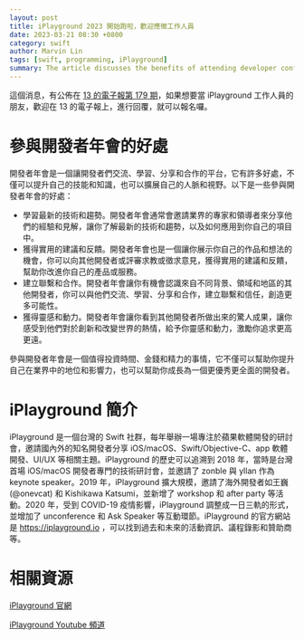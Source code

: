 ```yaml
---
layout: post
title: iPlayground 2023 開始跑啦，歡迎應徵工作人員
date: 2023-03-21 08:30 +0800
category: swift
author: Marvin Lin
tags: [swift, programming, iPlayground]
summary: The article discusses the benefits of attending developer conferences, such as learning about the latest trends and technologies, receiving practical advice and feedback, building connections and collaborations, and gaining inspiration and motivation. The article also introduces iPlayground, a Taiwanese Swift community that holds an annual conference focused on Apple software development, and provides information about past and future events, as well as related resources. The article encourages interested individuals to sign up for iPlayground's newsletter in order to become a member of the community and attend future events.
---
```


這個消息，有公佈在 [13 的電子報第 179 期](https://www.ethanhuang13.com/p/179)，如果想要當 iPlayground 工作人員的朋友，歡迎在 13 的電子報上，進行回覆，就可以報名囉。

# 參與開發者年會的好處

開發者年會是一個讓開發者們交流、學習、分享和合作的平台，它有許多好處，不僅可以提升自己的技能和知識，也可以擴展自己的人脈和視野。以下是一些參與開發者年會的好處：

- 學習最新的技術和趨勢。開發者年會通常會邀請業界的專家和領導者來分享他們的經驗和見解，讓你了解最新的技術和趨勢，以及如何應用到你自己的項目中。
- 獲得實用的建議和反饋。開發者年會也是一個讓你展示你自己的作品和想法的機會，你可以向其他開發者或評審求教或徵求意見，獲得實用的建議和反饋，幫助你改進你自己的產品或服務。
- 建立聯繫和合作。開發者年會讓你有機會認識來自不同背景、領域和地區的其他開發者，你可以與他們交流、學習、分享和合作，建立聯繫和信任，創造更多可能性。
- 獲得靈感和動力。開發者年會讓你看到其他開發者所做出來的驚人成果，讓你感受到他們對於創新和改變世界的熱情，給予你靈感和動力，激勵你追求更高更遠。

參與開發者年會是一個值得投資時間、金錢和精力的事情，它不僅可以幫助你提升自己在業界中的地位和影響力，也可以幫助你成長為一個更優秀更全面的開發者。

# iPlayground 簡介

iPlayground 是一個台灣的 Swift 社群，每年舉辦一場專注於蘋果軟體開發的研討會，邀請國內外的知名開發者分享 iOS/macOS、Swift/Objective-C、app 軟體開發、UI/UX 等相關主題。iPlayground 的歷史可以追溯到 2018 年，當時是台灣首場 iOS/macOS 開發者專門的技術研討會，並邀請了 zonble 與 yllan 作為 keynote speaker。2019 年，iPlayground 擴大規模，邀請了海外開發者如王巍 (@onevcat) 和 Kishikawa Katsumi，並新增了 workshop 和 after party 等活動。2020 年，受到 COVID-19 疫情影響，iPlayground 調整成一日三軌的形式，並增加了 unconference 和 Ask Speaker 等互動環節。iPlayground 的官方網站是 https://iplayground.io ，可以找到過去和未來的活動資訊、議程錄影和贊助商等。

# 相關資源

[iPlayground 官網](https://iplayground.io)

[iPlayground Youtube 頻道](https://www.youtube.com/@iPlaygroundTaiwan)